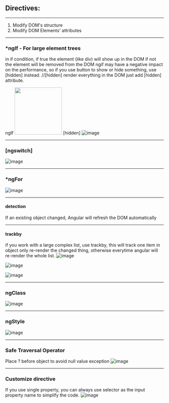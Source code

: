## Directives:

-----
1. Modify DOM's structure
2. Modify DOM Elements' attributes

-----
### *ngIf - For large element trees
in if condition, if true the element (like div) will show up in the DOM if not the element will be removed from the DOM
ngif may have a negative impact on the performance, so if you use button to show or hide something, use [hidden] instead.
//[hidden] render everything in the DOM just add [hidden] attribute.

ngIf
<img src="https://user-images.githubusercontent.com/26094307/93777671-b244e500-fbea-11ea-8664-62d24e2d36e0.png" height="150">
[hidden]
![image](https://user-images.githubusercontent.com/26094307/93778323-6181bc00-fbeb-11ea-8584-371ce05bbb77.png)

-----
### [ngswitch]

![image](https://user-images.githubusercontent.com/26094307/93779833-ffc25180-fbec-11ea-9cfd-c06249758e0d.png)

-----
### *ngFor
![image](https://user-images.githubusercontent.com/26094307/93780107-59c31700-fbed-11ea-90db-d5bdb5a161b8.png)

-----
#### detection
If an existing object changed, Angular will refresh the DOM automatically

----
#### trackby
if you work with a large complex list, use trackby, this will track one item in object only re-render the changed thing, otherwise everytime angular will re-render the whole list. 
![image](https://user-images.githubusercontent.com/26094307/93791140-79603c80-fbf9-11ea-8ad6-9285c014921e.png)

![image](https://user-images.githubusercontent.com/26094307/93791109-6f3e3e00-fbf9-11ea-8486-4c7516a6f89a.png)

![image](https://user-images.githubusercontent.com/26094307/93791089-65b4d600-fbf9-11ea-973b-932266e2fdee.png)

-----
### ngClass
![image](https://user-images.githubusercontent.com/26094307/93818362-e1c21480-fc1f-11ea-97e7-3b96e18f8100.png)

-----
### ngStyle
![image](https://user-images.githubusercontent.com/26094307/93818535-1b931b00-fc20-11ea-88aa-c3fa196e62a6.png)

-----
### Safe Traversal Operator
Place ? before object to avoid null value exception
![image](https://user-images.githubusercontent.com/26094307/93818932-a542e880-fc20-11ea-8c3f-204b788f047e.png)

-----
### Customize directive
If you use single property, you can always use selector as the input property name to simplify the code.
![image](https://user-images.githubusercontent.com/26094307/93819762-c5bf7280-fc21-11ea-8b54-d2006da2d742.png)

